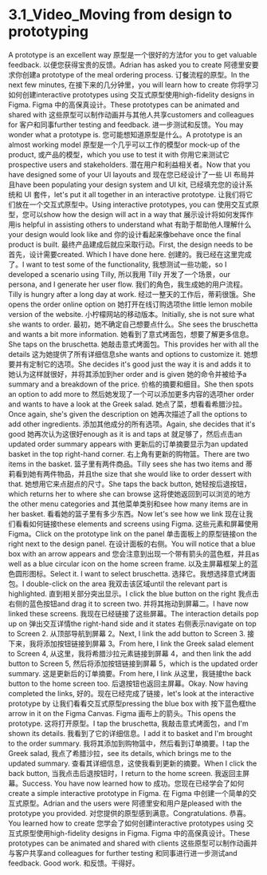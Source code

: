 # 3.1_Video_Moving from design to prototyping
A prototype is an excellent way
原型是一个很好的方法for you to get valuable feedback.
以便您获得宝贵的反馈。Adrian has asked you to create
阿德里安要求你创建a prototype of the meal ordering process.
订餐流程的原型。In the next few minutes,
在接下来的几分钟里，you will learn how to create
你将学习如何创建interactive prototypes using
交互式原型使用high-fidelity designs in Figma.
Figma 中的高保真设计。These prototypes can be animated and shared with
这些原型可以制作动画并与其他人共享customers and colleagues for
客户和同事further testing and feedback.
进一步测试和反馈。You may wonder what a prototype is.
您可能想知道原型是什么。A prototype is an almost working model
原型是一个几乎可以工作的模型or mock-up of the product,
或产品的模型，which you use to test it with
你用它来测试它prospective users and stakeholders.
潜在用户和利益相关者。Now that you have designed some of your UI layouts and
现在您已经设计了一些 UI 布局并且have been populating your design system and UI kit,
已经填充您的设计系统和 UI 套件，let's put it all together in an interactive prototype.
让我们将它们放在一个交互式原型中。Using interactive prototypes, you can
使用交互式原型，您可以show how the design will act in a way that
展示设计将如何发挥作用is helpful in assisting others to understand what
有助于帮助他人理解什么your design would look like and
你的设计看起来像behave once the final product is built.
最终产品建成后就应采取行动。First, the design needs to be
首先，设计需要created. Which I have done here.
创建的。我已经在这里完成了。I want to test some of the functionality,
我想测试一些功能，so I developed a scenario using Tilly,
所以我用 Tilly 开发了一个场景，our persona, and I generate her user flow.
我们的角色，我生成她的用户流程。Tilly is hungry after a long day at work.
经过一整天的工作后，蒂莉很饿。She opens the order online option on
她打开在线订购选项the little lemon mobile version of the website.
小柠檬网站的移动版本。Initially, she is not sure what she wants to order.
最初，她不确定自己想要点什么。She sees the bruschetta and wants a bit more information.
她看到了意式烤面包，想要了解更多信息。She taps on the bruschetta.
她敲击意式烤面包。This provides her with all the details
这为她提供了所有详细信息she wants and options to customize it.
她想要并有定制它的选项。She decides it's good just the way it is and adds it to
她认为这样就很好，并将其添加到her order and is given
她的命令并被给予a summary and a breakdown of the price.
价格的摘要和细目。She then spots an option to add more to
然后她发现了一个可以添加更多内容的选项her order and wants to have a look at the Greek salad.
她点了菜，想看看希腊沙拉。Once again, she's given the description on
她再次描述了all the options to add other ingredients.
添加其他成分的所有选项。Again, she decides that it's good
她再次认为这很好enough as it is and taps at
就足够了，然后点击an updated order summary appears with
更新后的订单摘要显示为an updated basket in the top right-hand corner.
右上角有更新的购物篮。There are two items in the basket.
篮子里有两件商品。Tilly sees she has two items and
蒂莉看到她有两件物品，并且the size that she would like to order dessert with that.
她想用它来点甜点的尺寸。She taps the back button,
她轻按后退按钮，which returns her to where she can browse
这将使她返回到可以浏览的地方the other menu categories and
其他菜单类别和see how many items are in her basket.
看看她的篮子里有多少东西。Now let's see how we link
现在让我们看看如何链接these elements and screens using Figma.
这些元素和屏幕使用Figma。Click on the prototype link on the panel
单击面板上的原型链接on the right next to the design panel.
在设计面板的右侧。You will notice that a blue box with an arrow appears and
您会注意到出现一个带有箭头的蓝色框，并且as well as a blue circular icon on the home screen frame.
以及主屏幕框架上的蓝色圆形图标。Select it. I want to select bruschetta.
选择它。我想选择意式烤面包。I double-click on the area
我双击该区域until the relevant part is highlighted.
直到相关部分突出显示。I click the blue button on the right
我点击右侧的蓝色按钮and drag it to screen two.
并将其拖动到屏幕二。I have now linked these screens.
我现在已经链接了这些屏幕。The interaction details pop up on
弹出交互详情the right-hand side and it states
右侧表示navigate on top to Screen 2.
从顶部导航到屏幕 2。Next, I link the add button to Screen 3.
接下来，我将添加按钮链接到屏幕 3。From here, I link the Greek salad element to Screen 4,
从这里，我将希腊沙拉元素链接到屏幕 4，and then link the add button to Screen 5,
然后将添加按钮链接到屏幕 5，which is the updated order summary.
这是更新后的订单摘要。From here, I link
从这里，我链接the back button to the home screen too.
后退按钮也返回主屏幕。Okay. Now having completed the links,
好的。现在已经完成了链接，let's look at the interactive prototype by
让我们看看交互式原型pressing the blue box with
按下蓝色框the arrow in it on the Figma Canvas.
Figma 画布上的箭头。This opens the prototype.
这将打开原型。I tap the bruschetta,
我敲击意式烤面包，and I'm shown its details.
我看到了它的详细信息。I add it to basket and I'm brought to the order summary.
我将其添加到购物篮中，然后看到订单摘要。I tap the Greek salad,
我点了希腊沙拉，see its details, which brings me to the updated summary.
查看其详细信息，这使我看到更新的摘要。When I click the back button,
当我点击后退按钮时，I return to the home screen.
我返回主屏幕。Success. You have now learned how to
成功。您现在已经学会了如何create a simple interactive prototype in Figma.
在 Figma 中创建一个简单的交互式原型。Adrian and the users were
阿德里安和用户是pleased with the prototype you provided.
对您提供的原型感到满意。Congratulations.  恭喜。You learned how to create
您学会了如何创建interactive prototypes using
交互式原型使用high-fidelity designs in Figma.
Figma 中的高保真设计。These prototypes can be animated and shared with clients
这些原型可以制作动画并与客户共享and colleagues for further testing
和同事进行进一步测试and feedback. Good work.  和反馈。干得好。
